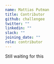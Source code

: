 ```yaml
---
name: Mattias Putman
title: Contributor
github: challengee
twitter: ""
linkedin: ""
slack: ""
joining_date: ""
role: contributor
---
```


Still waiting for this
